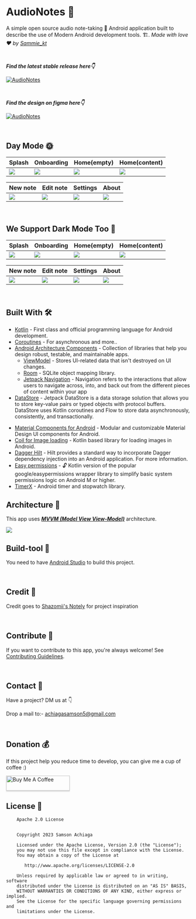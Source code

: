 # AudioNotes 📙
A simple open source audio note-taking 📝 Android application built to describe the use of Modern Android development tools. 🏗. *Made with love ❤️ by [Sammie_kt](https://github.com/certified84)*

<br />

***Find the latest stable release here👇***

[![AudioNotes](https://github.com/certified84/AudioNote/blob/master/app/src/main/res/drawable/logo.png)](https://github.com/certified84/AudioNote/releases/latest)

<br />

***Find the design on figma here👇***

[![AudioNotes](https://github.com/certified84/AudioNote/blob/master/app/src/main/res/drawable/figma_logo.png)](https://www.figma.com/file/BxFzSMNrfXy8yrQlr8XWAS/Audio-Notes-Project?node-id=3%3A594)

<br />

## Day Mode 🌞
Splash | Onboarding | Home(empty) | Home(content) | 
--- | --- | --- | --- | 
![](https://github.com/certified84/AudioNote/blob/master/Screenshots/splash_day.png) | ![](https://github.com/certified84/AudioNote/blob/master/Screenshots/onboarding_day.png) | ![](https://github.com/certified84/AudioNote/blob/master/Screenshots/home_empty_day.png) | ![](https://github.com/certified84/AudioNote/blob/master/Screenshots/home_day.png) |

New note | Edit note | Settings | About | 
--- | --- | --- | --- | 
![](https://github.com/certified84/AudioNote/blob/master/Screenshots/new_note.png) | ![](https://github.com/certified84/AudioNote/blob/master/Screenshots/edit_note.png) | ![](https://github.com/certified84/AudioNote/blob/master/Screenshots/settings_day.png) | ![](https://github.com/certified84/AudioNote/blob/master/Screenshots/about_day.png)

<br />

## We Support Dark Mode Too 🌚
Splash | Onboarding | Home(empty) | Home(content) | 
--- | --- | --- | --- | 
![](https://github.com/certified84/AudioNote/blob/master/Screenshots/splash_dark.png) | ![](https://github.com/certified84/AudioNote/blob/master/Screenshots/onboarding_dark.png) | ![](https://github.com/certified84/AudioNote/blob/master/Screenshots/home_empty_dark.png) | ![](https://github.com/certified84/AudioNote/blob/master/Screenshots/home_dark.png) |

New note | Edit note | Settings | About | 
--- | --- | --- | --- | 
![](https://github.com/certified84/AudioNote/blob/master/Screenshots/new_note.png) | ![](https://github.com/certified84/AudioNote/blob/master/Screenshots/edit_note.png) | ![](https://github.com/certified84/AudioNote/blob/master/Screenshots/settings_dark.png) | ![](https://github.com/certified84/AudioNote/blob/master/Screenshots/about_dark.png)

<br />


## Built With 🛠
- [Kotlin](https://kotlinlang.org/) - First class and official programming language for Android development.
- [Coroutines](https://kotlinlang.org/docs/reference/coroutines-overview.html) - For asynchronous and more..
- [Android Architecture Components](https://developer.android.com/topic/libraries/architecture) - Collection of libraries that help you design robust, testable, and maintainable apps.
  - [ViewModel](https://developer.android.com/topic/libraries/architecture/viewmodel) - Stores UI-related data that isn't destroyed on UI changes. 
  - [Room](https://developer.android.com/topic/libraries/architecture/room) - SQLite object mapping library.
  - [Jetpack Navigation](https://developer.android.com/guide/navigation) - Navigation refers to the interactions that allow users to navigate across, into, and back out from the different pieces of content within your app
- [DataStore](https://developer.android.com/topic/libraries/architecture/datastore) - Jetpack DataStore is a data storage solution that allows you to store key-value pairs or typed objects with protocol buffers. DataStore uses Kotlin coroutines and Flow to store data asynchronously, consistently, and transactionally.
<!--   - [Stateflow](https://developer.android.com/kotlin/flow/stateflow-and-sharedflow) - StateFlow is a state-holder observable flow that emits the current and new state updates to its collectors. 
  - [Flow](https://kotlinlang.org/docs/reference/coroutines/flow.html) - A flow is an asynchronous version of a Sequence, a type of collection whose values are lazily produced.  -->
- [Material Components for Android](https://github.com/material-components/material-components-android) - Modular and customizable Material Design UI components for Android.
- [Coil for Image loading](https://github.com/coil-kt/coil) - Kotlin based library for loading images in Android.
- [Dagger Hilt](https://github.com/google/dagger/tree/master/java/dagger/hilt) - Hilt provides a standard way to incorporate Dagger dependency injection into an Android application. For more information.
- [Easy permissions](https://github.com/vmadalin/easypermissions-ktx) - 🔓 Kotlin version of the popular google/easypermissions wrapper library to simplify basic system permissions logic on Android M or higher.
- [TimerX](https://github.com/arsvechkarev/TimerX) - Android timer and stopwatch library.

<!-- <br />

## Package Structure 📦
    
    dev.spikeysanju.expenso # Root Package
    ├── di                  # Hilt DI Modules 
    ├── data                # For data handling.
    │   ├── local           # Local Persistence Database. Room (SQLite) database
    |   │   ├── dao         # Data Access Object for Room   
    |   |   |── database    # Database Instance
    |
    ├── model               # Model classes [Transaction]
    |
    |-- repo                # Used to handle all data operations
    |
    ├── view                # Activity/Fragment View layer
    │   ├── main            # Main root folder
    |   │   ├── main        # Main Activity for RecyclerView
    |   │   └── viewmodel   # Transaction ViewModel
    |   │   ├── adapter     # Adapter for RecyclerView
    │   ├── Dashboard       # Dashboard root folder
    |   |   |__ dashboard   # Dashboard 
    │   ├── Add             # Add Transaction root folder
    |   |   |__ add         # Add Transaction 
    │   ├── Edit            # Edit Transaction root folder
    |   |   |__ edit        # Edit Transaction
    │   ├── Details         # Add Transaction root folder
    |   |   |__ details     # Transaction Details
    │   ├── About           # About root folder
    |   |   |__ about       # About 
    │   ├── Dialog          # All Dialogs root folder
    |   |   |__ dialog      # Error Dialog 
    ├── utils               # All extension functions


<br />
 -->

## Architecture 🗼
This app uses [***MVVM (Model View View-Model)***](https://developer.android.com/jetpack/docs/guide#recommended-app-arch) architecture.

![](https://github.com/TheCodeMonks/Notes-App/blob/master/screenshots/ANDROID%20ROOM%20DB%20DIAGRAM.jpg)

## Build-tool 🧰
You need to have [Android Studio](https://developer.android.com/studio) to build this project.

<br />

## Credit 🙌
Credit goes to [Shazomii's Notely](https://github.com/shazomii/Notely) for project inspiration

<br />

## Contribute 🤝
If you want to contribute to this app, you're always welcome!
See [Contributing Guidelines](https://github.com/certified84/AudioNote/blob/master/CONTRIBUTING.md). 

<br>

## Contact 📩
Have a project? DM us at 👇

Drop a mail to:- achiagasamson5@gmail.com

<br>

## Donation 💰
If this project help you reduce time to develop, you can give me a cup of coffee :) 

<a href="https://www.buymeacoffee.com/SammieKt" target="_blank"><img src="https://www.buymeacoffee.com/assets/img/custom_images/yellow_img.png" alt="Buy Me A Coffee" style="height: 41px !important;width: 174px !important;box-shadow: 0px 3px 2px 0px rgba(190, 190, 190, 0.5) !important;-webkit-box-shadow: 0px 3px 2px 0px rgba(190, 190, 190, 0.5) !important;" ></a>

## License 🔖
```
    Apache 2.0 License


    Copyright 2023 Samson Achiaga

    Licensed under the Apache License, Version 2.0 (the "License");
    you may not use this file except in compliance with the License.
    You may obtain a copy of the License at

       http://www.apache.org/licenses/LICENSE-2.0

    Unless required by applicable law or agreed to in writing, software
    distributed under the License is distributed on an "AS IS" BASIS,
    WITHOUT WARRANTIES OR CONDITIONS OF ANY KIND, either express or implied.
    See the License for the specific language governing permissions and
    limitations under the License.

```

